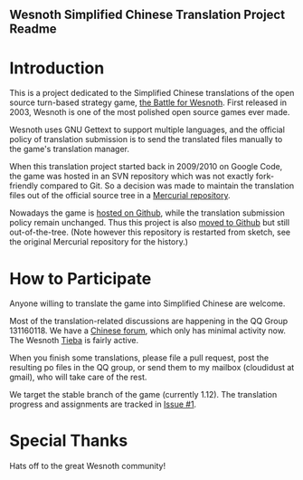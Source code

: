 Wesnoth Simplified Chinese Translation Project Readme
-----------------------------------------------------

# Introduction

This is a project dedicated to the Simplified Chinese translations of the open source turn-based strategy game, [the Battle for Wesnoth](http://wesnoth.org). First released in 2003, Wesnoth is one of the most polished open source games ever made.

Wesnoth uses GNU Gettext to support multiple languages, and the official policy of translation submission is to send the translated files manually to the game's translation manager.

When this translation project started back in 2009/2010 on Google Code, the game was hosted in an SVN repository which was not exactly fork-friendly compared to Git. So a decision was made to maintain the translation files out of the official source tree in a [Mercurial repository](https://code.google.com/p/wesnoth-translation-cn).

Nowadays the game is [hosted on Github](https://https://github.com/wesnoth/wesnoth), while the translation submission policy remain unchanged. Thus this project is also [moved to Github](https://https://github.com/CloudiDust/wesnoth-cn) but still out-of-the-tree. (Note however this repository is restarted from sketch, see the original Mercurial repository for the history.)

# How to Participate

Anyone willing to translate the game into Simplified Chinese are welcome.

Most of the translation-related discussions are happening in the QQ Group 131160118. We have a [Chinese forum](http://wesnoth.cn/), which only has minimal activity now. The Wesnoth [Tieba](http://tieba.baidu.com/f?kw=%E9%9F%A6%E8%AF%BA%E4%B9%8B%E6%88%98&ie=utf-8) is fairly active.

When you finish some translations, please file a pull request, post the resulting po files in the QQ group, or send them to my mailbox (cloudidust at gmail), who will take care of the rest.

We target the stable branch of the game (currently 1.12). The translation progress and assignments are tracked in [Issue #1](https://github.com/CloudiDust/wesnoth-cn/issues/1).

# Special Thanks

Hats off to the great Wesnoth community!
